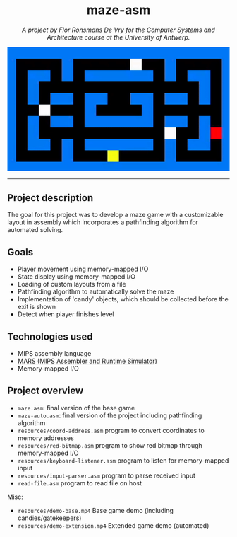 <h1 align="center">maze-asm</h1>

<p style="text-align: center;"><em>A project by Flor Ronsmans De Vry for the Computer Systems and Architecture course at the University of Antwerp.</em></p>

<div align="center"><img src="demo/thumbnail.gif"></img></div>

___

## Project description
The goal for this project was to develop a maze game with a customizable layout in assembly which incorporates a pathfinding algorithm for automated solving.

## Goals
- Player movement using memory-mapped I/O
- State display using memory-mapped I/O
- Loading of custom layouts from a file
- Pathfinding algorithm to automatically solve the maze
- Implementation of 'candy' objects, which should be collected before the exit is shown 
- Detect when player finishes level

## Technologies used
- MIPS assembly language
- [MARS (MIPS Assembler and Runtime Simulator)](http://courses.missouristate.edu/kenvollmar/mars/)
- Memory-mapped I/O

## Project overview
- `maze.asm`: final version of the base game
- `maze-auto.asm`: final version of the project including pathfinding algorithm
- `resources/coord-address.asm` program to convert coordinates to memory addresses 
- `resources/red-bitmap.asm` program to show red bitmap through memory-mapped I/O 
- `resources/keyboard-listener.asm` program to listen for memory-mapped input
- `resources/input-parser.asm` program to parse received input
- `read-file.asm` program to read file on host

Misc:
- `resources/demo-base.mp4` Base game demo (including candies/gatekeepers)
- `resources/demo-extension.mp4` Extended game demo (automated)